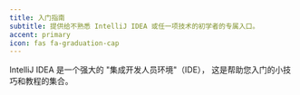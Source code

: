 ```yaml
---
title: 入门指南
subtitle: 提供给不熟悉 IntelliJ IDEA 或任一项技术的初学者的专属入口。
accent: primary
icon: fas fa-graduation-cap
---
```


IntelliJ IDEA 是一个强大的 "集成开发人员环境"（IDE）， 这是帮助您入门的小技巧和教程的集合。 

